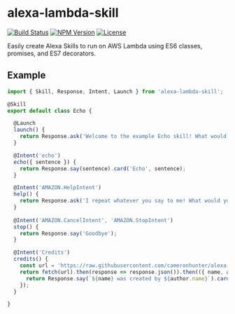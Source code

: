 # alexa-lambda-skill

[![Build Status](https://travis-ci.org/cameronhunter/alexa-lambda-skill.svg?branch=master)](https://travis-ci.org/cameronhunter/alexa-lambda-skill) [![NPM Version](https://img.shields.io/npm/v/alexa-lambda-skill.svg)](https://npmjs.org/package/alexa-lambda-skill) [![License](https://img.shields.io/npm/l/alexa-lambda-skill.svg)](https://github.com/cameronhunter/alexa-lambda-skill/blob/master/LICENSE)

Easily create Alexa Skills to run on AWS Lambda using ES6 classes, promises, and ES7 decorators.

## Example

```javascript
import { Skill, Response, Intent, Launch } from 'alexa-lambda-skill';

@Skill
export default class Echo {

  @Launch
  launch() {
    return Response.ask('Welcome to the example Echo skill! What would you like me to repeat?');
  }

  @Intent('echo')
  echo({ sentence }) {
    return Response.say(sentence).card('Echo', sentence);
  }

  @Intent('AMAZON.HelpIntent')
  help() {
    return Response.ask('I repeat whatever you say to me! What would you like me to repeat?');
  }
  
  @Intent('AMAZON.CancelIntent', 'AMAZON.StopIntent')
  stop() {
    return Response.say('Goodbye');
  }

  @Intent('Credits')
  credits() {
    const url = 'https://raw.githubusercontent.com/cameronhunter/alexa-lambda-skill/master/package.json';
    return fetch(url).then(response => response.json()).then(({ name, author }) => {
      return Response.say(`${name} was created by ${author.name}`).card(name, `Credits: ${author.name} <${author.email}> (${author.url})`);
    });
  }

}
```
